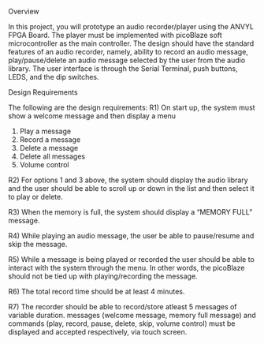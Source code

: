 Overview

In this project, you will prototype an audio recorder/player using the ANVYL FPGA Board.   The player must be implemented with picoBlaze soft microcontroller as the main controller.  The design should have the standard features of an audio recorder, namely, ability to record an audio message, play/pause/delete an audio message selected by the user from the audio library.  The user interface is through the Serial Terminal, push buttons, LEDS, and the dip switches.

  
Design Requirements

The following are the design requirements:
R1) On start up, the system must show a welcome message and then display a menu
1)	Play a message
2)	Record a message
3)	Delete a message
4)	Delete all messages
5)	Volume control

R2) For options 1 and 3 above, the system should display the audio library and the user should be able to scroll up or down in the list and then select it to play or delete.

R3) When the memory is full, the system should display a “MEMORY FULL” message.

R4) While playing an audio message, the user be able to pause/resume and skip the message.

R5) While a message is being played or recorded the user should be able to interact with the system through the menu.  In other words, the picoBlaze should not be tied up with playing/recording the message.

R6) The total record time should be at least 4 minutes.

R7) The recorder should be able to record/store atleast 5 messages of variable duration.
 messages (welcome message, memory full message) and commands (play, record, pause, delete, skip, volume control) must be displayed and accepted respectively, via touch screen.  

